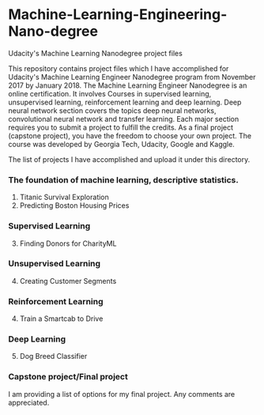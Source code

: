 # Machine-Learning-Engineering-Nano-degree
Udacity's Machine Learning Nanodegree project files

This repository contains project files which I have accomplished for Udacity's Machine Learning Engineer Nanodegree program from November 2017 by January 2018. The Machine Learning Engineer Nanodegree is an online certification. It involves Courses in supervised learning, unsupervised learning, reinforcement learning and deep learning. Deep neural network section covers the topics deep neural networks, convolutional neural network and transfer learning.  Each major section requires you to submit a project to fulfill the credits. As a final project (capstone project), you have the freedom to choose your own project. The course  was developed by Georgia Tech, Udacity, Google and Kaggle.

The list of projects I have accomplished and upload it under this directory. 

### The foundation of machine learning, descriptive statistics. 
1. Titanic Survival Exploration
2. Predicting Boston Housing Prices

### Supervised Learning ### 
3. Finding Donors for CharityML

### Unsupervised Learning ### 
4. Creating Customer Segments

### Reinforcement Learning ### 
4. Train a Smartcab to Drive

### Deep Learning ### 
5. Dog Breed Classifier

### Capstone project/Final project ### 
I am providing a list of options for my final project. Any comments are appreciated.  

